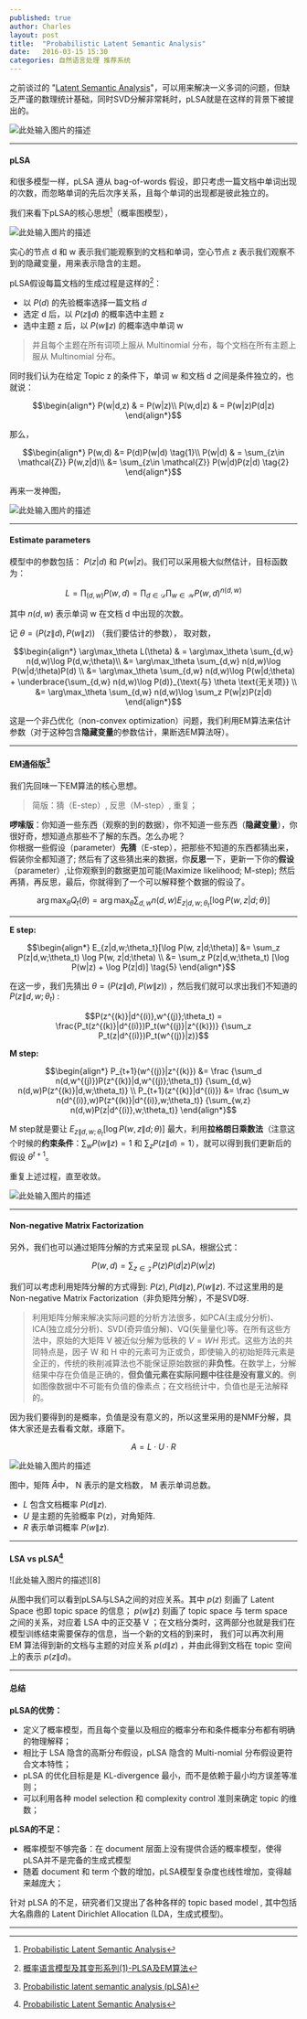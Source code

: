 ```yaml
---
published: true
author: Charles
layout: post
title:  "Probabilistic Latent Semantic Analysis"
date:   2016-03-15 15:30
categories: 自然语言处理 推荐系统
---
```


之前谈过的 "[Latent Semantic Analysis][1]"，可以用来解决一义多词的问题，但缺乏严谨的数理统计基础，同时SVD分解非常耗时，pLSA就是在这样的背景下被提出的。

![此处输入图片的描述][2]


----------

#### pLSA
和很多模型一样，pLSA 遵从 bag-of-words 假设，即只考虑一篇文档中单词出现的次数，而忽略单词的先后次序关系，且每个单词的出现都是彼此独立的。

我们来看下pLSA的核心思想[^2]（概率图模型），

![此处输入图片的描述][3]

实心的节点 d 和 w 表示我们能观察到的文档和单词，空心节点 z 表示我们观察不到的隐藏变量，用来表示隐含的主题。

pLSA假设每篇文档的生成过程是这样的[^3]：

- 以 $P(d)$ 的先验概率选择一篇文档 $d$      
- 选定 d 后，以 $P(z\|d)$ 的概率选中主题 z       
- 选中主题 z 后，以 $P(w\|z)$ 的概率选中单词 w       

> 并且每个主题在所有词项上服从 Multinomial 分布，每个文档在所有主题上服从 Multinomial 分布。


同时我们认为在给定 Topic z 的条件下，单词 w 和文档 d 之间是条件独立的，也就说：

$$\begin{align*}
P(w|d,z) & = P(w|z)\\
P(w,d|z) & = P(w|z)P(d|z)
\end{align*}$$

那么，

$$\begin{align*}
P(w,d) &= P(d)P(w|d)  \tag{1}\\
P(w|d) & = \sum_{z\in \mathcal{Z}} P(w,z|d)\\
&= \sum_{z\in \mathcal{Z}} P(w|d)P(z|d) \tag{2}
\end{align*}$$

再来一发神图，

![此处输入图片的描述][5]


----------


####  Estimate parameters
模型中的参数包括： $P(z|d)$  和 $P(w|z)$。我们可以采用极大似然估计，目标函数为：

$$L = \prod_{(d,w)} P(w,d) = \prod_{d\in \mathcal{D}}\prod_{w\in \mathcal{W}} P(w,d)^{n(d,w)} \tag{3}$$

其中 $n(d,w)$ 表示单词 w 在文档 d 中出现的次数。

记 $\theta = (P(z\|d), P(w\|z))$ （我们要估计的参数）， 取对数，

$$\begin{align*}
\arg\max_\theta L(\theta)
& = \arg\max_\theta \sum_{d,w} n(d,w)\log P(d,w;\theta)\\
&=  \arg\max_\theta \sum_{d,w} n(d,w)\log P(w|d;\theta)P(d) \\
&= \arg\max_\theta \sum_{d,w} n(d,w)\log P(w|d;\theta) + \underbrace{\sum_{d,w} n(d,w)\log P(d)}_{\text{与} \theta \text{无关项}} \\
&= \arg\max_\theta \sum_{d,w} n(d,w)\log \sum_z P(w|z)P(z|d)
\end{align*}$$

这是一个非凸优化（non-convex optimization）问题，我们利用EM算法来估计参数（对于这种包含**隐藏变量**的参数估计，果断选EM算法呀）。

----------

#### EM通俗版[^1]
我们先回味一下EM算法的核心思想。

> 简版：猜（E-step）, 反思（M-step）, 重复；

**啰嗦版**：你知道一些东西（观察的到的数据），你不知道一些东西（**隐藏变量**），你很好奇，想知道点那些不了解的东西。怎么办呢？     
你根据一些假设（parameter）**先猜**（E-step），把那些不知道的东西都猜出来，假装你全都知道了; 然后有了这些猜出来的数据，你**反思**一下，更新一下你的**假设**（parameter）,让你观察到的数据更加可能(Maximize likelihood; M-step); 然后再猜，再反思，最后，你就得到了一个可以解释整个数据的假设了。

$$\arg\max_\theta Q_t(\theta) = \arg\max_\theta \sum_{d,w} n(d,w) E_{z|d,w;\theta_t}[\log P(w, z|d;\theta)] \tag{4}$$

----------


**E step:**

$$\begin{align*}
E_{z|d,w;\theta_t}[\log P(w, z|d;\theta)]
&= \sum_z P(z|d,w;\theta_t) \log P(w, z|d;\theta) \\
&= \sum_z P(z|d,w;\theta_t) [\log P(w|z) + \log P(z|d)] \tag{5}
\end{align*}$$

在这一步，我们先猜出 $\theta = (P(z\|d), P(w\|z))$ ，然后我们就可以求出我们不知道的 $P(z\|d,w;\theta_t)$ :

$$P(z^{(k)}|d^{(i)},w^{(j)};\theta_t) = \frac{P_t(z^{(k)}|d^{(i)})P_t(w^{(j)}|z^{(k)})} {\sum_z P_t(z|d^{(i)})P_t(w^{(j)}|z)}$$

**M step:**

$$\begin{align*}
P_{t+1}(w^{(j)}|z^{(k)}) &= \frac {\sum_d n(d,w^{(j)})P(z^{(k)}|d,w^{(j)};\theta_t)} {\sum_{d,w} n(d,w)P(z^{(k)}|d,w;\theta_t)} \\
P_{t+1}(z^{(k)}|d^{(i)}) &= \frac {\sum_w n(d^{(i)},w)P(z^{(k)}|d^{(i)},w;\theta_t)} {\sum_{w,z} n(d,w)P(z|d^{(i)},w;\theta_t)}
\end{align*}$$

M step就是要让 $E_{z\|d,w;\theta_t}[\log P(w, z\|d;\theta)]$ 最大，利用**拉格朗日乘数法**（注意这个时候的**约束条件**：$\sum_w P(w\|z) = 1$ 和 $\sum_z P(z\|d) = 1$），就可以得到我们更新后的假设 $\theta^{t+1}$。

重复上述过程，直至收敛。

![此处输入图片的描述][6]

----------

####  Non-negative Matrix Factorization
另外，我们也可以通过矩阵分解的方式来呈现 pLSA，根据公式：

$$P(w,d) = \sum_{z\in \mathcal{Z}}P(z)P(d|z)P(w|z)$$

我们可以考虑利用矩阵分解的方式得到: $P(z),P(d\|z),P(w\|z)$. 不过这里用的是 Non-negative Matrix Factorization（非负矩阵分解），不是SVD呀.

> 利用矩阵分解来解决实际问题的分析方法很多，如PCA(主成分分析)、ICA(独立成分分析)、SVD(奇异值分解)、VQ(矢量量化)等。在所有这些方法中，原始的大矩阵 V 被近似分解为低秩的 $V=WH$ 形式。这些方法的共同特点是，因子 W 和 H 中的元素可为正或负，即使输入的初始矩阵元素是全正的，传统的秩削减算法也不能保证原始数据的**非负性**。在数学上，分解结果中存在负值是正确的，**但负值元素在实际问题中往往是没有意义的**。例如图像数据中不可能有负值的像素点；在文档统计中，负值也是无法解释的。

因为我们要得到的是概率，负值是没有意义的，所以这里采用的是NMF分解，具体大家还是去看看文献，琢磨下。

$$A = L\cdot U\cdot R \tag{6}$$

![此处输入图片的描述][7]

图中，矩阵 $\hat{A}$中， N 表示的是文档数， M 表示单词总数。

 - $L$ 包含文档概率 $P(d\|z)$.
 - $U$ 是主题的先验概率 P(z)，对角矩阵.
 - $R$ 表示单词概率 $P(w\|z)$.

----------

#### LSA vs pLSA[^4]

![此处输入图片的描述][8]

从图中我们可以看到pLSA与LSA之间的对应关系。其中 $p(z)$ 刻画了 Latent Space 也即 topic space 的信息； $p(w\|z)$ 刻画了 topic space 与 term space 之间的关系，对应着 LSA 中的正交基 V ；在文档分类时，这两部分也就是我们在模型训练结束需要保存的信息，当一个新的文档的到来时， 我们可以再次利用 EM 算法得到新的文档与主题的对应关系 $p(d\|z)$ ，并由此得到文档在 topic 空间上的表示 $p(z\|d)$。

----------

#### 总结
**pLSA的优势：**

 - 定义了概率模型，而且每个变量以及相应的概率分布和条件概率分布都有明确的物理解释；
 - 相比于 LSA 隐含的高斯分布假设，pLSA 隐含的 Multi-nomial 分布假设更符合文本特性；
 - pLSA 的优化目标是是 KL-divergence 最小，而不是依赖于最小均方误差等准则；
 - 可以利用各种 model selection 和 complexity control 准则来确定 topic 的维数；
 

**pLSA的不足：**

 - 概率模型不够完备：在 document 层面上没有提供合适的概率模型，使得pLSA并不是完备的生成式模型
 - 随着 document 和 term 个数的增加，pLSA模型复杂度也线性增加，变得越来越庞大；


针对 pLSA 的不足，研究者们又提出了各种各样的 topic based model , 其中包括大名鼎鼎的 Latent Dirichlet Allocation (LDA，生成式模型)。

----------


  [^1]: [Probabilistic latent semantic analysis (pLSA)](http://blog.tomtung.com/2011/10/plsa/)
  [^2]: [Probabilistic Latent Semantic Analysis](http://homepages.inf.ed.ac.uk/rbf/CVonline/LOCAL_COPIES/AV1011/oneata.pdf)
  [^3]: [概率语言模型及其变形系列(1)-PLSA及EM算法](http://blog.csdn.net/yangliuy/article/details/8330640)
  [^4]: [Probabilistic Latent Semantic Analysis](https://people.cs.pitt.edu/~milos/courses/cs3750-Fall2007/lectures/plsa.pdf)



  [1]: http://charlesx.top/2016/03/Latent-Semantic-Analysis/
  [2]: http://7xjbdi.com1.z0.glb.clouddn.com/f1_plsa.jpg
  [3]: http://7xjbdi.com1.z0.glb.clouddn.com/2016-03-16_152408.png?imageView2/2/w/300
  [4]: http://7xjbdi.com1.z0.glb.clouddn.com/f2.jpg
  [5]: http://7xjbdi.com1.z0.glb.clouddn.com/2016-03-16_161734.png?imageView2/2/w/300
  [6]: http://charlesx.top/assets/EM/its.png
  [7]: http://7xjbdi.com1.z0.glb.clouddn.com/2016-03-16_214934.png
  